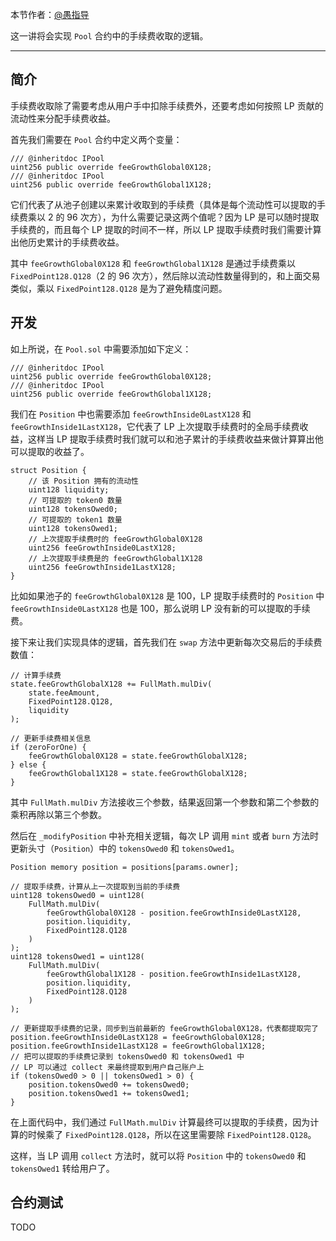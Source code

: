 本节作者：[@愚指导](https://x.com/yudao1024)

这一讲将会实现 `Pool` 合约中的手续费收取的逻辑。

---

## 简介

手续费收取除了需要考虑从用户手中扣除手续费外，还要考虑如何按照 LP 贡献的流动性来分配手续费收益。

首先我们需要在 `Pool` 合约中定义两个变量：

```solidity
/// @inheritdoc IPool
uint256 public override feeGrowthGlobal0X128;
/// @inheritdoc IPool
uint256 public override feeGrowthGlobal1X128;
```

它们代表了从池子创建以来累计收取到的手续费（具体是每个流动性可以提取的手续费乘以 2 的 96 次方），为什么需要记录这两个值呢？因为 LP 是可以随时提取手续费的，而且每个 LP 提取的时间不一样，所以 LP 提取手续费时我们需要计算出他历史累计的手续费收益。

其中 `feeGrowthGlobal0X128` 和 `feeGrowthGlobal1X128` 是通过手续费乘以 `FixedPoint128.Q128`（2 的 96 次方），然后除以流动性数量得到的，和上面交易类似，乘以 `FixedPoint128.Q128` 是为了避免精度问题。

## 开发

如上所说，在 `Pool.sol` 中需要添加如下定义：

```solidity
/// @inheritdoc IPool
uint256 public override feeGrowthGlobal0X128;
/// @inheritdoc IPool
uint256 public override feeGrowthGlobal1X128;
```

我们在 `Position` 中也需要添加 `feeGrowthInside0LastX128` 和 `feeGrowthInside1LastX128`，它代表了 LP 上次提取手续费时的全局手续费收益，这样当 LP 提取手续费时我们就可以和池子累计的手续费收益来做计算算出他可以提取的收益了。

```solidity
struct Position {
    // 该 Position 拥有的流动性
    uint128 liquidity;
    // 可提取的 token0 数量
    uint128 tokensOwed0;
    // 可提取的 token1 数量
    uint128 tokensOwed1;
    // 上次提取手续费时的 feeGrowthGlobal0X128
    uint256 feeGrowthInside0LastX128;
    // 上次提取手续费是的 feeGrowthGlobal1X128
    uint256 feeGrowthInside1LastX128;
}
```

比如如果池子的 `feeGrowthGlobal0X128` 是 100，LP 提取手续费时的 `Position` 中 `feeGrowthInside0LastX128` 也是 100，那么说明 LP 没有新的可以提取的手续费。

接下来让我们实现具体的逻辑，首先我们在 `swap` 方法中更新每次交易后的手续费数值：

```solidity
// 计算手续费
state.feeGrowthGlobalX128 += FullMath.mulDiv(
    state.feeAmount,
    FixedPoint128.Q128,
    liquidity
);

// 更新手续费相关信息
if (zeroForOne) {
    feeGrowthGlobal0X128 = state.feeGrowthGlobalX128;
} else {
    feeGrowthGlobal1X128 = state.feeGrowthGlobalX128;
}
```

其中 `FullMath.mulDiv` 方法接收三个参数，结果返回第一个参数和第二个参数的乘积再除以第三个参数。

然后在 `_modifyPosition` 中补充相关逻辑，每次 LP 调用 `mint` 或者 `burn` 方法时更新头寸（`Position`）中的 `tokensOwed0` 和 `tokensOwed1`。

```solidity
Position memory position = positions[params.owner];

// 提取手续费，计算从上一次提取到当前的手续费
uint128 tokensOwed0 = uint128(
    FullMath.mulDiv(
        feeGrowthGlobal0X128 - position.feeGrowthInside0LastX128,
        position.liquidity,
        FixedPoint128.Q128
    )
);
uint128 tokensOwed1 = uint128(
    FullMath.mulDiv(
        feeGrowthGlobal1X128 - position.feeGrowthInside1LastX128,
        position.liquidity,
        FixedPoint128.Q128
    )
);

// 更新提取手续费的记录，同步到当前最新的 feeGrowthGlobal0X128，代表都提取完了
position.feeGrowthInside0LastX128 = feeGrowthGlobal0X128;
position.feeGrowthInside1LastX128 = feeGrowthGlobal1X128;
// 把可以提取的手续费记录到 tokensOwed0 和 tokensOwed1 中
// LP 可以通过 collect 来最终提取到用户自己账户上
if (tokensOwed0 > 0 || tokensOwed1 > 0) {
    position.tokensOwed0 += tokensOwed0;
    position.tokensOwed1 += tokensOwed1;
}
```

在上面代码中，我们通过 `FullMath.mulDiv` 计算最终可以提取的手续费，因为计算的时候乘了 `FixedPoint128.Q128`，所以在这里需要除 `FixedPoint128.Q128`。

这样，当 LP 调用 `collect` 方法时，就可以将 `Position` 中的 `tokensOwed0` 和 `tokensOwed1` 转给用户了。

## 合约测试

TODO
